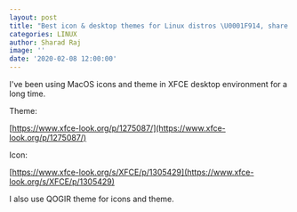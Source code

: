 ```yaml
---
layout: post
title: "Best icon & desktop themes for Linux distros \U0001F914, share your favs \U0001F913"
categories: LINUX
author: Sharad Raj
image: ''
date: '2020-02-08 12:00:00'
---
```

I've been using MacOS icons and theme in XFCE desktop environment for a long time.

Theme:

[https://www.xfce-look.org/p/1275087/](https://www.xfce-look.org/p/1275087/)

Icon:

[https://www.xfce-look.org/s/XFCE/p/1305429](https://www.xfce-look.org/s/XFCE/p/1305429)

I also use QOGIR theme for icons and theme.